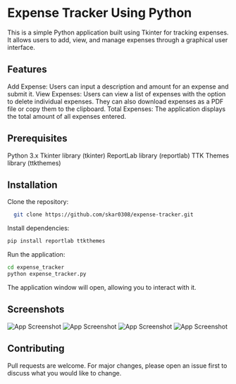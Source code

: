 # Expense Tracker Using Python

This is a simple Python application built using Tkinter for tracking expenses. It allows users to add, view, and manage expenses through a graphical user interface.

## Features
Add Expense: Users can input a description and amount for an expense and submit it.
View Expenses: Users can view a list of expenses with the option to delete individual expenses. They can also download expenses as a PDF file or copy them to the clipboard.
Total Expenses: The application displays the total amount of all expenses entered.
## Prerequisites
Python 3.x
Tkinter library (tkinter)
ReportLab library (reportlab)
TTK Themes library (ttkthemes)

## Installation
Clone the repository:
```bash
  git clone https://github.com/skar0308/expense-tracker.git
```
Install dependencies:
```bash
pip install reportlab ttkthemes
```
Run the application:
```bash
cd expense_tracker
python expense_tracker.py
```
The application window will open, allowing you to interact with it.

## Screenshots
![App Screenshot](https://via.placeholder.com/468x300?text=App+Screenshot+Here)
![App Screenshot](https://via.placeholder.com/468x300?text=App+Screenshot+Here)
![App Screenshot](https://via.placeholder.com/468x300?text=App+Screenshot+Here)
![App Screenshot](https://via.placeholder.com/468x300?text=App+Screenshot+Here)


## Contributing
Pull requests are welcome. For major changes, please open an issue first to discuss what you would like to change.
